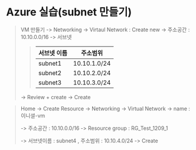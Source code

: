 # Azure 실습(subnet 만들기)

> VM 만들기 -> Networking -> Virtaul Network : Create new -> 주소공간 : 10.10.0.0/16 -> 서브넷
>
> > | 서브넷 이름 | 주소범위     |
> > | ----------- | ------------ |
> > | subnet1     | 10.10.1.0/24 |
> > | subnet2     | 10.10.2.0/24 |
> > | subnet3     | 10.10.3.0/24 |
>
> ->  Review + create -> Create


> Home -> Create Resource -> Networking -> Virtual Network -> name : 이니셜-vm 
>
> -> 주소공간 : 10.10.0.0/16 -> Resource group : RG_Test_1209_1 
>
> -> 서브넷이름 : subnet4 , 주소범위 : 10.10.4.0/24 -> Create

